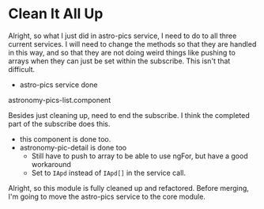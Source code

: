 # Clean It All Up

Alright, so what I just did in astro-pics service, I need to do to all three current services.
I will need to change the methods so that they are handled in this way, and so that they are not doing weird things like pushing to arrays when they can just be set within the subscribe.
This isn't that difficult.

- astro-pics service done  

astronomy-pics-list.component  

Besides just cleaning up, need to end the subscribe. I think the completed part of the subscribe does this.

- this component is done too.
- astronomy-pic-detail is done too
  - Still have to push to array to be able to use ngFor, but have a good workaround
  - Set to `IApd` instead of `IApd[]` in the service call.  

Alright, so this module is fully cleaned up and refactored.
Before merging, I'm going to move the astro-pics service to the core module.
